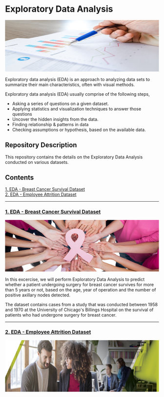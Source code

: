 # Exploratory Data Analysis

![images.jpeg](EDA_Images/EDA2.jpg)

Exploratory data analysis (EDA) is an approach to analyzing data sets to summarize their main characteristics, often with visual methods. 

Exploratory data analysis (EDA) usually comprise of the following steps,

- Asking a series of questions on a given dataset.
- Applying statistics and visualization techniques to answer those questions
- Uncover the hidden insights from the data.
- Finding relationship & patterns in data
- Checking assumptions or hypothesis, based on the available data.

## Repository Description

This repository contains the details on the Exploratory Data Analysis conducted on various datasets.

## Contents

[1. EDA - Breast Cancer Survival Dataset](#section1)<br>
[2. EDA - Employee Attrition Dataset](#section2)<br>

___
<a id=section1></a>
### [1. EDA - Breast Cancer Survival Dataset](./EDA_BCS)

![images.jpeg](EDA_Images/bc.jpeg)

In this excercise, we will perform Exploratory Data Analysis to predict whether a patient undergoing surgery for breast cancer survives for more than 5 years or not, based on the age, year of operation and the number of positive axillary nodes detected.

The dataset contains cases from a study that was conducted between 1958 and 1970 at the University of Chicago's Billings Hospital on the survival of patients who had undergone surgery for breast cancer.

___
<a id=section2></a>
### [2. EDA - Employee Attrition Dataset](./EDA_HEA)

![images.jpeg](EDA_Images/HEA_Banner.png)
